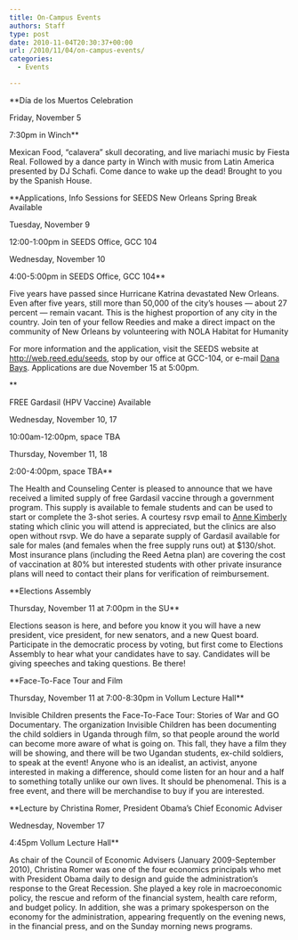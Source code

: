 ```yaml
---
title: On-Campus Events
authors: Staff
type: post
date: 2010-11-04T20:30:37+00:00
url: /2010/11/04/on-campus-events/
categories:
  - Events

---
```

**Día de los Muertos Celebration
  
Friday, November 5
  
7:30pm in Winch**

Mexican Food, “calavera” skull decorating, and live mariachi music by Fiesta Real. Followed by a dance party in Winch with music from Latin America presented by DJ Schafi. Come dance to wake up the dead! Brought to you by the Spanish House.

**Applications, Info Sessions for SEEDS New Orleans Spring Break Available
  
Tuesday, November 9
  
12:00-1:00pm in SEEDS Office, GCC 104
  
Wednesday, November 10
  
4:00-5:00pm in SEEDS Office, GCC 104**

Five years have passed since Hurricane Katrina devastated New Orleans. Even after five years, still more than 50,000 of the city’s houses — about 27 percent — remain vacant. This is the highest proportion of any city in the country. Join ten of your fellow Reedies and make a direct impact on the community of New Orleans by volunteering with NOLA Habitat for Humanity

For more information and the application, visit the SEEDS website at <http://web.reed.edu/seeds>, stop by our office at GCC-104, or e-mail [Dana Bays][1]. Applications are due November 15 at 5:00pm.
  
**
  
FREE Gardasil (HPV Vaccine) Available
  
Wednesday, November 10, 17
  
10:00am-12:00pm, space TBA
  
Thursday, November 11, 18
  
2:00-4:00pm, space TBA**

The Health and Counseling Center is pleased to announce that we have received a limited supply of free Gardasil vaccine through a government program. This supply is available to female students and can be used to start or complete the 3-shot series. A courtesy rsvp email to [Anne Kimberly][2] stating which clinic you will attend is appreciated, but the clinics are also open without rsvp. We do have a separate supply of Gardasil available for sale for males (and females when the free supply runs out) at $130/shot. Most insurance plans (including the Reed Aetna plan) are covering the cost of vaccination at 80% but interested students with other private insurance plans will need to contact their plans for verification of reimbursement.

**Elections Assembly
  
Thursday, November 11 at 7:00pm in the SU**

Elections season is here, and before you know it you will have a new president, vice president, for new senators, and a new Quest board. Participate in the democratic process by voting, but first come to Elections Assembly to hear what your candidates have to say. Candidates will be giving speeches and taking questions. Be there!

**Face-To-Face Tour and Film
  
Thursday, November 11 at 7:00-8:30pm in Vollum Lecture Hall**

Invisible Children presents the Face-To-Face Tour: Stories of War and GO Documentary. The organization Invisible Children has been documenting the child soldiers in Uganda through film, so that people around the world can become more aware of what is going on. This fall, they have a film they will be showing, and there will be two Ugandan students, ex-child soldiers, to speak at the event! Anyone who is an idealist, an activist, anyone interested in making a difference, should come listen for an hour and a half to something totally unlike our own lives. It should be phenomenal. This is a free event, and there will be merchandise to buy if you are interested.

**Lecture by Christina Romer, President Obama’s Chief Economic Adviser
  
Wednesday, November 17
  
4:45pm Vollum Lecture Hall**

As chair of the Council of Economic Advisers (January 2009-September 2010), Christina Romer was one of the four economics principals who met with President Obama daily to design and guide the administration’s response to the Great Recession. She played a key role in macroeconomic policy, the rescue and reform of the financial system, health care reform, and budget policy. In addition, she was a primary spokesperson on the economy for the administration, appearing frequently on the evening news, in the financial press, and on the Sunday morning news programs.

 [1]: mailto:&#x62;&#x61;&#x79;&#x73;&#x64;&#x40;&#x72;&#x65;&#x65;&#x64;&#x2e;&#x65;&#x64;&#x75;
 [2]: mailto:&#x6b;&#x69;&#x6d;&#x62;&#x65;&#x72;&#x6c;&#x61;&#x40;&#x72;&#x65;&#x65;&#x64;&#x2e;&#x65;&#x64;&#x75;